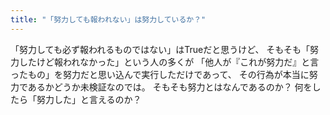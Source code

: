 ```yaml
---
title: "「努力しても報われない」は努力しているか？"
---
```


「努力しても必ず報われるものではない」はTrueだと思うけど、
そもそも「努力したけど報われなかった」という人の多くが
「他人が『これが努力だ』と言ったもの」を努力だと思い込んで実行しただけであって、
その行為が本当に努力であるかどうか未検証なのでは。
そもそも努力とはなんであるのか？
何をしたら「努力した」と言えるのか？
